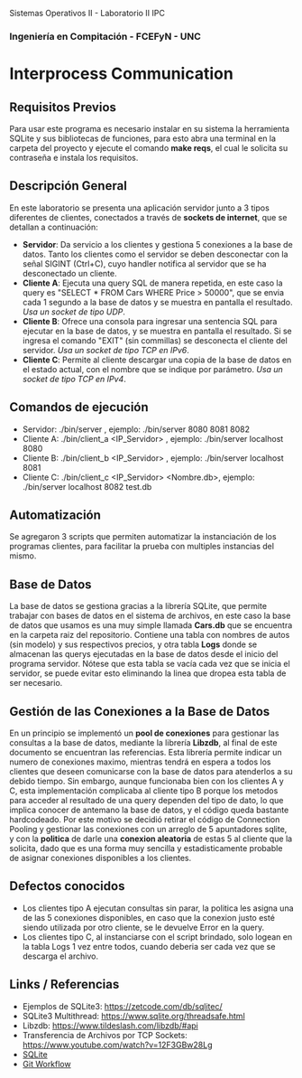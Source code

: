 Sistemas Operativos II - Laboratorio II IPC
###  Ingeniería en Compitación - FCEFyN - UNC
# Interprocess Communication

## Requisitos Previos
Para usar este programa es necesario instalar en su sistema la herramienta SQLite y sus bibliotecas de funciones, para esto abra una terminal en la carpeta del proyecto y ejecute el comando **make reqs**, el cual le solicita su contraseña e instala los requisitos.

## Descripción General
En este laboratorio se presenta una aplicación servidor junto a 3 tipos diferentes de clientes, conectados a través de **sockets de internet**, que se detallan a continuación:
- **Servidor**: Da servicio a los clientes y gestiona 5 conexiones a la base de datos. Tanto los clientes como el servidor se deben desconectar con la señal SIGINT (Ctrl+C), cuyo handler notifica al servidor que se ha desconectado un cliente.
- **Cliente A**: Ejecuta una query SQL de manera repetida, en este caso la query es "SELECT * FROM Cars WHERE Price > 50000", que se envia cada 1 segundo a la base de datos y se muestra en pantalla el resultado. *Usa un socket de tipo UDP*.
- **Cliente B**: Ofrece una consola para ingresar una sentencia SQL para ejecutar en la base de datos, y se muestra en pantalla el resultado. Si se ingresa el comando "EXIT" (sin commillas) se desconecta el cliente del servidor. *Usa un socket de tipo TCP en IPv6*.
- **Cliente C**: Permite al cliente descargar una copia de la base de datos en el estado actual, con el nombre que se indique por parámetro. *Usa un socket de tipo TCP en IPv4*.

## Comandos de ejecución
- Servidor: ./bin/server <PuertoA> <PuertoB> <PuertoC>, ejemplo: ./bin/server 8080 8081 8082
- Cliente A: ./bin/client_a <IP_Servidor> <PuertoA>, ejemplo: ./bin/server localhost 8080
- Cliente B: ./bin/client_b <IP_Servidor> <PuertoB>, ejemplo: ./bin/server localhost 8081
- Cliente C: ./bin/client_c <IP_Servidor> <PuertoC> <Nombre.db>, ejemplo: ./bin/server localhost 8082 test.db

## Automatización
Se agregaron 3 scripts que permiten automatizar la instanciación de los programas clientes, para facilitar la prueba con multiples instancias del mismo.

## Base de Datos
La base de datos se gestiona gracias a la librería SQLite, que permite trabajar con bases de datos en el sistema de archivos, en este caso la base de datos que usamos es una muy simple llamada **Cars.db** que se encuentra en la carpeta raiz del repositorio. Contiene una tabla con nombres de autos (sin modelo) y sus respectivos precios, y otra tabla **Logs** donde se almacenan las querys ejecutadas en la base de datos desde el inicio del programa servidor. Nótese que esta tabla se vacía cada vez que se inicia el servidor, se puede evitar esto eliminando la linea que dropea esta tabla de ser necesario.

## Gestión de las Conexiones a la Base de Datos
En un principio se implementó un **pool de conexiones** para gestionar las consultas a la base de datos, mediante la librería **Libzdb**, al final de este documento se encuentran las referencias. Esta librería permite indicar un numero de conexiones maximo, mientras tendrá en espera a todos los clientes que deseen comunicarse con la base de datos para atenderlos a su debido tiempo.
Sin embargo, aunque funcionaba bien con los clientes A y C, esta implementación complicaba al cliente tipo B porque los metodos para acceder al resultado de una query dependen del tipo de dato, lo que implica conocer de antemano la base de datos, y el código queda bastante hardcodeado.
Por este motivo se decidió retirar el código de Connection Pooling y gestionar las conexiones con un arreglo de 5 apuntadores sqlite, y con la **politica** de darle una **conexion aleatoria** de estas 5 al cliente que la solicita, dado que es una forma muy sencilla y estadisticamente probable de asignar conexiones disponibles a los clientes.

## Defectos conocidos
- Los clientes tipo A ejecutan consultas sin parar, la politica les asigna una de las 5 conexiones disponibles, en caso que la conexion justo esté siendo utilizada por otro cliente, se le devuelve Error en la query.
- Los clientes tipo C, al instanciarse con el script brindado, solo logean en la tabla Logs 1 vez entre todos, cuando deberia ser cada vez que se descarga el archivo.

## Links / Referencias
- Ejemplos de SQLite3: https://zetcode.com/db/sqlitec/
- SQLite3 Multithread: https://www.sqlite.org/threadsafe.html
- Libzdb: https://www.tildeslash.com/libzdb/#api
- Transferencia de Archivos por TCP Sockets: https://www.youtube.com/watch?v=12F3GBw28Lg 
- [SQLite](https://www.sqlite.org/quickstart.html)
- [Git Workflow](https://www.atlassian.com/git/tutorials/comparing-workflows)

[workflow]: https://www.atlassian.com/git/tutorials/comparing-workflows "Git Workflow"
[sqlite]: https://www.sqlite.org/quickstart.html

